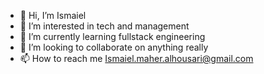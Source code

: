 - 👋 Hi, I’m Ismaiel 
- 👀 I’m interested in tech and management
- 🌱 I’m currently learning fullstack engineering
- 💞️ I’m looking to collaborate on anything really
- 📫 How to reach me Ismaiel.maher.alhousari@gmail.com


